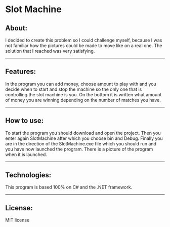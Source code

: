 # **Slot Machine**

## About:
I decided to create this problem so I could challenge myself, because I was not familiar how the pictures could be made to move like on a real one. The solution that I reached was very satisfying. 

---

## Features:
In the program you can add money, choose amount to play with and you decide when to start and stop the machine so the only one that is controlling the slot machine is you. On the bottom it is written what amount of money you are winning depending on the number of matches you have. 

---

## How to use:
To start the program you should download and open the project. Then you enter again SlotMachine after which you choose bin and Debug. Finally you are in the direction of the SlotMachine.exe file which you should run and you have now launched the program. There is a picture of the program when it is launched.

---

## Technologies:
This program is based 100% on C# and the .NET framework.

---

## License:
MIT license

